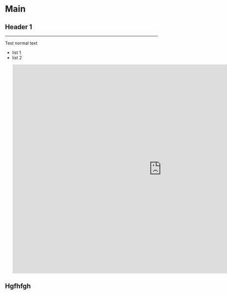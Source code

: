# Main

## Header 1
---

Test normal text 

- list 1
- list 2
<iframe frameborder="0" src="https://itch.io/embed-upload/2473690?color=e2e8f8" allowfullscreen="" width="980" height="688" style="margin: 0 25px;"><a href="https://dtfernandes.itch.io/provisorio">Play Silver lining on itch.io</a></iframe>

## Hgfhfgh
